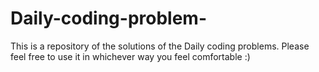 # Daily-coding-problem-
This is a repository of the solutions of the Daily coding problems.
Please feel free to use it in whichever way you feel comfortable :)
